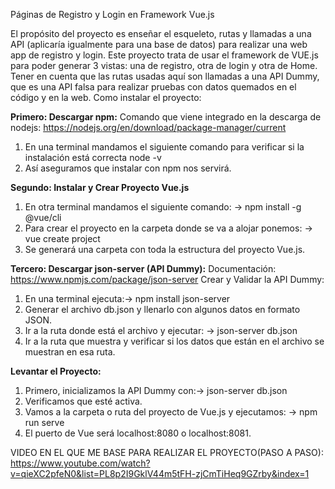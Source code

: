 Páginas de Registro y Login en Framework Vue.js

El propósito del proyecto es enseñar el esqueleto, rutas y llamadas a una API (aplicaría igualmente para una base de datos) para realizar una web app de registro y login.
Este proyecto trata de usar el framework de VUE.js para poder generar 3 vistas: una de registro, otra de login y otra de Home. Tener en cuenta que las rutas usadas aquí son llamadas a una API Dummy, que es una API falsa para realizar pruebas con datos quemados en el código y en la web.
Como instalar el proyecto:

**Primero: Descargar npm:**
Comando que viene integrado en la descarga de nodejs: https://nodejs.org/en/download/package-manager/current
1) En una terminal mandamos el siguiente comando para verificar si la instalación está correcta node -v
2) Así aseguramos que instalar con npm nos servirá.

**Segundo: Instalar y Crear Proyecto Vue.js**
1) En otra terminal mandamos el siguiente comando: -> npm install -g @vue/cli
2) Para crear el proyecto en la carpeta donde se va a alojar ponemos: -> vue create project
3) Se generará una carpeta con toda la estructura del proyecto Vue.js.

**Tercero: Descargar json-server (API Dummy):**
Documentación: https://www.npmjs.com/package/json-server
Crear y Validar la API Dummy:
1) En una terminal ejecuta:-> npm install json-server
2) Generar el archivo db.json y llenarlo con algunos datos en formato JSON.
3) Ir a la ruta donde está el archivo y ejecutar: -> json-server db.json
4) Ir a la ruta que muestra y verificar si los datos que están en el archivo se muestran en esa ruta.

**Levantar el Proyecto:**
1) Primero, inicializamos la API Dummy con:-> json-server db.json
2) Verificamos que esté activa.
3) Vamos a la carpeta o ruta del proyecto de Vue.js y ejecutamos: -> npm run serve
4) El puerto de Vue será localhost:8080 o localhost:8081.

VIDEO EN EL QUE ME BASE PARA REALIZAR EL PROYECTO(PASO A PASO):
https://www.youtube.com/watch?v=qieXC2pfeN0&list=PL8p2I9GklV44m5tFH-zjCmTiHeq9GZrby&index=1
